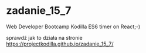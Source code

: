 # zadanie_15_7
Web Developer Bootcamp Kodilla ES6 timer on React;-)

sprawdź jak to działa na stronie https://projectkodilla.github.io/zadanie_15_7/
